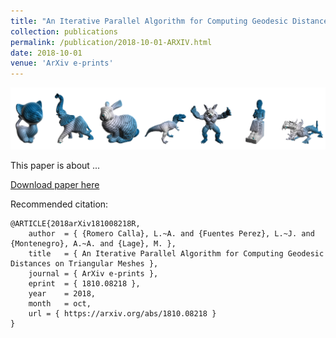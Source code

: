 ```yaml
---
title: "An Iterative Parallel Algorithm for Computing Geodesic Distances on Triangular Meshes"
collection: publications
permalink: /publication/2018-10-01-ARXIV.html
date: 2018-10-01
venue: 'ArXiv e-prints'
---
```


![](../images/arxiv201801.png)

This paper is about ...

[Download paper here]()

Recommended citation:

```
@ARTICLE{2018arXiv181008218R,
	author	= { {Romero Calla}, L.~A. and {Fuentes Perez}, L.~J. and {Montenegro}, A.~A. and {Lage}, M. },
	title	= { An Iterative Parallel Algorithm for Computing Geodesic Distances on Triangular Meshes },
	journal	= { ArXiv e-prints },
	eprint	= { 1810.08218 },
	year	= 2018,
	month	= oct,
	url	= { https://arxiv.org/abs/1810.08218 }
}
```
